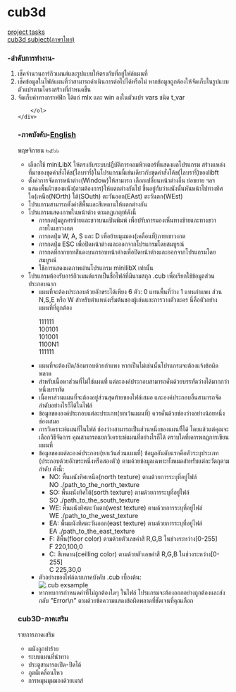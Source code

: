 <h1>cub3d</h1>
<div>
    <a href="#tasks">project tasks</a><br>
    <a href="#subject">cub3d subject(ภาษาไทย)</a>
</div>
<h3 class="tasks">-ลำดับการทำงาน-</h3>
    <div>
        <ol>
            <li>เช็คจำนวนอาร์กิวเมนต์และรูปแบบให้ตรงกับที่อยู่ไฟล์แผนที่</li>
            <li>เช็คข้อมูลในไฟล์แผนที่ว่าสามารถดำเนินการต่อไปได้หรือไม่ หากข้อมูลถูกด้องให้จัดเก็บในรูปแบบตัวแปรตามโครงสร้างที่กำหนดขึ้น</li>
            <li>จัดเก็บค่าทางกราฟฟิก ได้แก่ mlx และ win ลงในตัวแปร vars ชนิด t_var</li>
            
        </ol>
    </div>
<h3 class="subject">-ภาคบังคับ-<a href="https://github.com/LemonMints42BKK/42Projects/blob/1360cedce734dfe0ab88df36f24d7280e82f67ac/Rank04/cub3D/en.subject.pdf">English</a></h3>
    <p> พฤษจิกายน ๒๕๖๖ <p>
    <div>
      <ul>
        <li>เลือกใช้ miniLibX ให้ตรงกับระบบปฎืบัติการคอมพิวเตอร์ที่แสดงผลโปรแกรม สร้างแหล่งที่มาของขุดคำสั่งโค้ช(ไลบรารี่)ในโปรแกรมนี้เช่นเดียวกับขุดคำสั่งโค้ช(ไลบรารี่)ของlibft </li>
        <li>ตั้งค่าการจัดการหน้าต่าง(Window)ให้สามารถ เลือกเปลี่ยนหน้าต่างอื่น ย่อขยาย ฯลฯ</li>
        <li>แสดงพื้นผิวของผนัง(ตามต้องการ)ให้แตกต่างกันไป ขึ้นอยู่กับว่าผนังนั้นหันหน้าไปทางทิศใด(เหนือ(NOrth) ใต้(SOuth) ตะวันออก(EAst) ตะวันตก(WEst)</li>
        <li>โปรแกรมสามารถตั้งค่าสีพื้นและสีเพดานให้แตกต่างกัน</li>
        <li>โปรแกรมแสดงภาพในหน้าต่าง ตามกฏเกญฑ์ดังนี้
          <ul>
              <li>การกดปุ่มลูกศรซ้ายและขวาบนแป้นพิมพ์ เพื่อปรับการมองเห็นทางซ้ายและทางขวาภายในเขาวงกต</li>
              <li>การกดปุ่ม W, A, S และ D เพื่อย้ายมุมมอง(เคลื่อนที่)ภายเขาวงกต</li>
              <li>การกดปุ่ม ESC เพื่อปิดหน้าต่างและออกจากโปรแกรมโดยสมบูรณ์</li>
              <li>การกดที่กากบาทสีแดงบนกรอบหน้าต่างเพื่อปิดหน้าต่างและออกจากโปรแกรมโดยสมบูรณ์</li>
              <li>ใช้การแสดงผลภาพผ่านโปรแกรม minilibX เท่านั้น</li>
          </ul>
        </li>
        <li>โปรแกรมต้องรับอาร์กิวเมนต์แรกเป็นชื่อไฟล์ที่มีนามสกุล .cub เพื่อเรียกใช้ข้อมูลส่วนประกอบฉาก
          <ul>
              <li>แผนที่จะต้องประกอบด้วยอักขระได้เพียง 6 ตัว: 0 แทนพื้นที่ว่าง 1 แทนกำแพง ส่วน N,S,E หรือ W สำหรับตำแหน่งเริ่มต้นของผู้เล่นและการวางตัวละคร
นี่คือตัวอย่างแผนที่ที่ถูกต้อง
              <p>
                111111<br>
                100101<br>
                101001<br>
                1100N1<br>
                111111<br>
              </p>
              </li>
              <li>แผนที่จะต้องปิด/ล้อมรอบด้วยกำแพง หากเป็นไม่เช่นนั้นโปรแกรมจะต้องแจ้งข้อผิดพลาด</li>
              <li>สำหรับเนื้อหาส่วนที่ไม่ใช่แผนที่ แต่ละองค์ประกอบสามารถคั่นด้วยบรรทัดว่างได้มากกว่าหนึ่งบรรทัด</li>
              <li>เนื้อหาส่วนแผนที่จะต้องอยู่ส่วนสุดท้ายของไฟล์เสมอ และองค์ประกอบอื่นสามารถจัดลำดับอย่างไรก็ได้ในไฟล์</li>
              <li>ข้อมูลขององค์ประกอบแต่ละประเภท(ยกเว้นแผนที่) ควรคั่นด้วยช่องว่างอย่างน้อยหนึ่งช่องเสมอ</li>
              <li>การวิเคราะห์แผนที่ในไฟล์ ช่องว่างสามารถเป็นส่วนหนึ่งของแผนที่ิได้ โดยแล้วแต่คุณจะเลือกวิธีจัดการ คุณสามารถแยกวิเคราะห์แผนที่อย่างไรก็ได้ ตราบใดที่เคารพกฎการเขียนแผนที่</li>
              <li>ข้อมูลของแต่ละองค์ประกอบ(ยกเว้นส่วนแผนที่) ข้อมูลอันดับแรกคือตัวระบุประเภท (ประกอบด้วยอักขระหนึ่งหรือสองตัว) ตามด้วยข้อมูลเฉพาะทั้งหมดสำหรับแต่ละวัตถุตามลำดับ ดังนี้:
                <ul>
                  <li>NO: พื้นผนังทิศเหนือ(north texture) ตามด้วยการระบุที่อยู่ไฟล์<br>NO ./path_to_the_north_texture</li>
                  <li>SO: พื้นผนังทิศใต้(sorth texture) ตามด้วยการระบุที่อยู่ไฟล์<br>SO ./path_to_the_south_texture</li>
                  <li>WE: พื้นผนังทิศตะวันตก(west texture) ตามด้วยการระบุที่อยู่ไฟล์<br>WE ./path_to_the_west_texture</li>
                  <li>EA: พื้นผนังทิศตะวันออก(east texture) ตามด้วยการระบุที่อยู่ไฟล์<br>EA ./path_to_the_east_texture</li>
                  <li>F: สีพื้น(floor color) ตามด้วยตัวเลขค่าสี R,G,B ในช่วงระหว่าง[0-255]<br>F 220,100,0</li>
                  <li>C: สีเพดาน(ceilling color) ตามด้วยตัวเลขค่าสี R,G,B ในช่วงระหว่าง[0-255]<br>C 225,30,0</li>
                </ul>
              </li>
              <li>ตัวอย่างของไฟล์ฉากภาคบังคับ .cub เบื้องต้น:<br>
                <img alt=".cub exsample" src="https://github.com/LemonMints42BKK/42Projects/blob/f82b670668eaab46ba87765120a1903269621919/Rank04/cub3D/Screen%20Shot%202566-11-11%20at%2015.02.58.png">
              </li>
              <li>หากพบการกำหนดค่าที่ไม่ถูกต้องใดๆ ในไฟล์ โปรแกรมจะต้องออกอย่างถูกต้องและส่งกลับ "Error\n" ตามด้วยข้อความแสดงข้อผิดพลาดที่ชัดเจนที่คุณเลือก</li>
          </ul>
        </li>
      </ul>
    </div>
    <div>
      <h3>cub3D-ภาคเสริม</h3>
      <p>รายการภาคเสริม</p>
        <ul>
            <li>ผนังถูกทำร้าย</li>
            <li>ระบบแผนที่นำทาง</li>
            <li>ประตูสามารถเปิด-ปิดได้</li>
            <li>ภูตผีเคลื่อนไหว</li>
            <li>การหมุนมุมมองด้วยเมาส์</li>
        </ul>
    </div>
